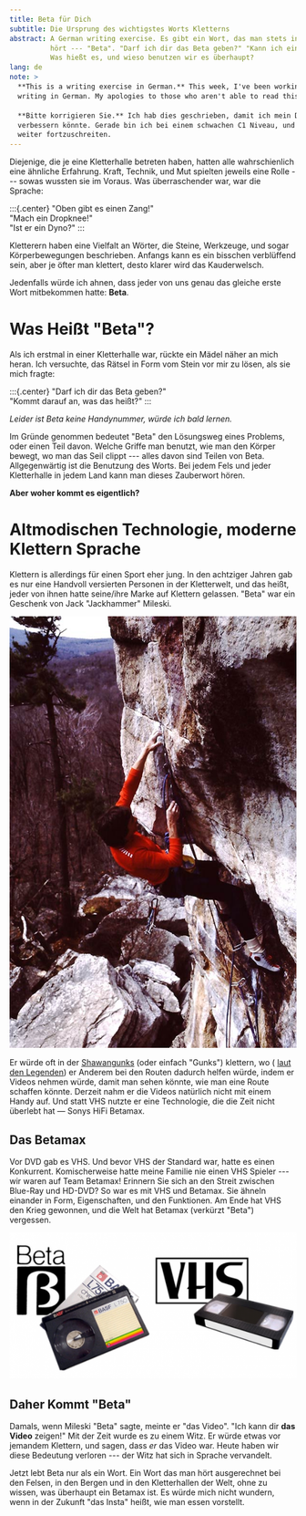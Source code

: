 ```yaml
---
title: Beta für Dich
subtitle: Die Ursprung des wichtigstes Worts Kletterns
abstract: A German writing exercise. Es gibt ein Wort, das man stets in der Kletterhalle
          hört --- "Beta". "Darf ich dir das Beta geben?" "Kann ich ein bisschen Beta bekommen?"
          Was hießt es, und wieso benutzen wir es überhaupt?
lang: de
note: >
  **This is a writing exercise in German.** This week, I've been working on my 
  writing in German. My apologies to those who aren't able to read this.\

  **Bitte korrigieren Sie.** Ich hab dies geschrieben, damit ich mein Deutsch
  verbessern könnte. Gerade bin ich bei einem schwachen C1 Niveau, und ich hoffe
  weiter fortzuschreiten.
---
```


Diejenige, die je eine Kletterhalle betreten haben, hatten alle wahrschienlich 
eine ähnliche Erfahrung. Kraft, Technik, und Mut spielten jeweils eine Rolle
--- sowas wussten sie im Voraus. Was überraschender war, war die Sprache:

:::{.center}
"Oben gibt es einen Zang!"\
"Mach ein Dropknee!"\
"Ist er ein Dyno?"
:::

Kletterern haben eine Vielfalt an Wörter, die Steine, Werkzeuge, und sogar 
Körperbewegungen beschrieben. Anfangs kann es ein bisschen verblüffend sein, 
aber je öfter man klettert, desto klarer wird das Kauderwelsch.

Jedenfalls würde ich ahnen, dass jeder von uns genau das gleiche erste Wort 
mitbekommen hatte: **Beta**.

Was Heißt "Beta"?
=================

Als ich erstmal in einer Kletterhalle war, rückte ein Mädel näher an
mich heran. Ich versuchte, das Rätsel in Form vom Stein vor mir zu lösen,
als sie mich fragte:

:::{.center}
"Darf ich dir das Beta geben?"\
"Kommt darauf an, was das heißt?"
:::

*Leider ist Beta keine Handynummer, würde ich bald lernen.*

Im Gründe genommen bedeutet "Beta" den Lösungsweg eines Problems, oder einen 
Teil davon. Welche Griffe man benutzt, wie man den Körper bewegt, wo man das 
Seil clippt --- alles davon sind Teilen von Beta. Allgegenwärtig ist die 
Benutzung des Worts. Bei jedem Fels und jeder Kletterhalle in jedem Land kann 
man dieses Zauberwort hören.

**Aber woher kommt es eigentlich?**

Altmodischen Technologie, moderne Klettern Sprache
==================================================

Klettern is allerdings für einen Sport eher jung. In den achtziger Jahren gab 
es nur eine Handvoll versierten Personen in der Kletterwelt, und das heißt, 
jeder von ihnen hatte seine/ihre Marke auf Klettern gelassen. "Beta" war ein 
Geschenk von Jack "Jackhammer" Mileski.

![Jack Mileski klettert Clairvoyance. Foto von Dick Williams](/images/posts/beta/mileski.jpg)

Er würde oft in der
[Shawangunks](https://www.mountainproject.com/area/105798167/the-gunks)
(oder einfach "Gunks") klettern, wo ( [laut den
Legenden](https://web.archive.org/web/20090422010437/http://www.tradgirl.com/climbing_faq/other.htm))
er Anderem bei den Routen dadurch helfen würde, indem er Videos nehmen würde,
damit man sehen könnte, wie man eine Route schaffen könnte.  Derzeit nahm
er die Videos natürlich nicht mit einem Handy auf. Und statt VHS nutzte er
eine Technologie, die die Zeit nicht überlebt hat — Sonys HiFi Betamax.

Das Betamax
-----------
Vor DVD gab es VHS. Und bevor VHS der Standard war, hatte es einen Konkurrent.
Komischerweise hatte meine Familie nie einen VHS Spieler --- wir waren auf
Team Betamax! Erinnern Sie sich an den Streit zwischen Blue-Ray und HD-DVD? So
war es mit VHS und Betamax. Sie ähneln einander in Form, Eigenschaften,
und den Funktionen. Am Ende hat VHS den Krieg gewonnen, und die Welt hat
Betamax (verkürzt "Beta") vergessen.

![Einmal war "Betamax" der Mitbewerber vom VHS.](/images/posts/beta/beta.png)

Daher Kommt "Beta"
-------------------
Damals, wenn Mileski "Beta" sagte, meinte er "das Video". "Ich kann dir **das
Video** zeigen!" Mit der Zeit wurde es zu einem Witz. Er würde etwas vor jemandem
Klettern, und sagen, dass *er* das Video war. Heute haben wir diese Bedeutung
verloren --- der Witz hat sich in Sprache vervandelt.

Jetzt lebt Beta nur als ein Wort. Ein Wort das man hört ausgerechnet bei
den Felsen, in den Bergen und in den Kletterhallen der Welt, ohne zu wissen,
was überhaupt ein Betamax ist. Es würde mich nicht wundern, wenn in der
Zukunft "das Insta" heißt, wie man essen vorstellt.
